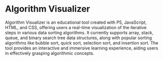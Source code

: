 # Algorithm Visualizer
Algorithm Visualizer is an educational tool created with P5, JavaScript, HTML, and CSS, offering users a real-time visualization of the iterative steps in various data sorting algorithms. It currently supports array, stack, queue, and binary search tree data structures, along with popular sorting algorithms like bubble sort, quick sort, selection sort, and insertion sort. The tool provides an interactive and immersive learning experience, aiding users in effectively grasping algorithmic concepts.
